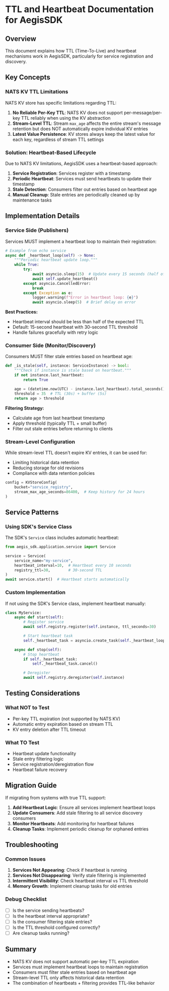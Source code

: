 # TTL and Heartbeat Documentation for AegisSDK

## Overview

This document explains how TTL (Time-To-Live) and heartbeat mechanisms work in AegisSDK, particularly for service registration and discovery.

## Key Concepts

### NATS KV TTL Limitations

NATS KV store has specific limitations regarding TTL:

1. **No Reliable Per-Key TTL**: NATS KV does not support per-message/per-key TTL reliably when using the KV abstraction
2. **Stream-Level TTL**: Stream `max_age` affects the entire stream's message retention but does NOT automatically expire individual KV entries
3. **Latest Value Persistence**: KV stores always keep the latest value for each key, regardless of stream TTL settings

### Solution: Heartbeat-Based Lifecycle

Due to NATS KV limitations, AegisSDK uses a heartbeat-based approach:

1. **Service Registration**: Services register with a timestamp
2. **Periodic Heartbeat**: Services must send heartbeats to update their timestamp
3. **Stale Detection**: Consumers filter out entries based on heartbeat age
4. **Manual Cleanup**: Stale entries are periodically cleaned up by maintenance tasks

## Implementation Details

### Service Side (Publishers)

Services MUST implement a heartbeat loop to maintain their registration:

```python
# Example from echo service
async def _heartbeat_loop(self) -> None:
    """Periodic heartbeat update loop."""
    while True:
        try:
            await asyncio.sleep(15)  # Update every 15 seconds (half of TTL)
            await self.update_heartbeat()
        except asyncio.CancelledError:
            break
        except Exception as e:
            logger.warning(f"Error in heartbeat loop: {e}")
            await asyncio.sleep(5)  # Brief delay on error
```

**Best Practices:**
- Heartbeat interval should be less than half of the expected TTL
- Default: 15-second heartbeat with 30-second TTL threshold
- Handle failures gracefully with retry logic

### Consumer Side (Monitor/Discovery)

Consumers MUST filter stale entries based on heartbeat age:

```python
def _is_stale(self, instance: ServiceInstance) -> bool:
    """Check if instance is stale based on heartbeat."""
    if not instance.last_heartbeat:
        return True

    age = (datetime.now(UTC) - instance.last_heartbeat).total_seconds()
    threshold = 35  # TTL (30s) + buffer (5s)
    return age > threshold
```

**Filtering Strategy:**
- Calculate age from last heartbeat timestamp
- Apply threshold (typically TTL + small buffer)
- Filter out stale entries before returning to clients

### Stream-Level Configuration

While stream-level TTL doesn't expire KV entries, it can be used for:
- Limiting historical data retention
- Reducing storage for old revisions
- Compliance with data retention policies

```python
config = KVStoreConfig(
    bucket="service_registry",
    stream_max_age_seconds=86400,  # Keep history for 24 hours
)
```

## Service Patterns

### Using SDK's Service Class

The SDK's `Service` class includes automatic heartbeat:

```python
from aegis_sdk.application.service import Service

service = Service(
    service_name="my-service",
    heartbeat_interval=10,  # Heartbeat every 10 seconds
    registry_ttl=30,        # 30-second TTL
)
await service.start()  # Heartbeat starts automatically
```

### Custom Implementation

If not using the SDK's Service class, implement heartbeat manually:

```python
class MyService:
    async def start(self):
        # Register service
        await self.registry.register(self.instance, ttl_seconds=30)

        # Start heartbeat task
        self._heartbeat_task = asyncio.create_task(self._heartbeat_loop())

    async def stop(self):
        # Stop heartbeat
        if self._heartbeat_task:
            self._heartbeat_task.cancel()

        # Deregister
        await self.registry.deregister(self.instance)
```

## Testing Considerations

### What NOT to Test
- Per-key TTL expiration (not supported by NATS KV)
- Automatic entry expiration based on stream TTL
- KV entry deletion after TTL timeout

### What TO Test
- Heartbeat update functionality
- Stale entry filtering logic
- Service registration/deregistration flow
- Heartbeat failure recovery

## Migration Guide

If migrating from systems with true TTL support:

1. **Add Heartbeat Logic**: Ensure all services implement heartbeat loops
2. **Update Consumers**: Add stale filtering to all service discovery consumers
3. **Monitor Heartbeats**: Add monitoring for heartbeat failures
4. **Cleanup Tasks**: Implement periodic cleanup for orphaned entries

## Troubleshooting

### Common Issues

1. **Services Not Appearing**: Check if heartbeat is running
2. **Services Not Disappearing**: Verify stale filtering is implemented
3. **Intermittent Visibility**: Check heartbeat interval vs TTL threshold
4. **Memory Growth**: Implement cleanup tasks for old entries

### Debug Checklist

- [ ] Is the service sending heartbeats?
- [ ] Is the heartbeat interval appropriate?
- [ ] Is the consumer filtering stale entries?
- [ ] Is the TTL threshold configured correctly?
- [ ] Are cleanup tasks running?

## Summary

- NATS KV does not support automatic per-key TTL expiration
- Services must implement heartbeat loops to maintain registration
- Consumers must filter stale entries based on heartbeat age
- Stream-level TTL only affects historical data retention
- The combination of heartbeats + filtering provides TTL-like behavior
